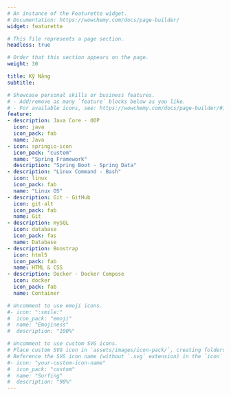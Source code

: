 ```yaml
---
# An instance of the Featurette widget.
# Documentation: https://wowchemy.com/docs/page-builder/
widget: featurette

# This file represents a page section.
headless: true

# Order that this section appears on the page.
weight: 30

title: Kỹ Năng
subtitle:

# Showcase personal skills or business features.
# - Add/remove as many `feature` blocks below as you like.
# - For available icons, see: https://wowchemy.com/docs/page-builder/#icons
feature:
- description: Java Core - OOP
  icon: java
  icon_pack: fab
  name: Java
- icon: springio-icon
  icon_pack: "custom"
  name: "Spring Framework"
  description: "Spring Boot - Spring Data"
- description: "Linux Command - Bash"
  icon: linux
  icon_pack: fab
  name: "Linux OS"
- description: Git - GitHub
  icon: git-alt
  icon_pack: fab
  name: Git
- description: mySQL
  icon: database
  icon_pack: fas
  name: Database
- description: Boostrap
  icon: html5
  icon_pack: fab
  name: HTML & CSS
- description: Docker - Docker Compose
  icon: docker
  icon_pack: fab
  name: Container

# Uncomment to use emoji icons.
#- icon: ":smile:"
#  icon_pack: "emoji"
#  name: "Emojiness"
#  description: "100%"  

# Uncomment to use custom SVG icons.
# Place custom SVG icon in `assets/images/icon-pack/`, creating folders if necessary.
# Reference the SVG icon name (without `.svg` extension) in the `icon` field.
#- icon: "your-custom-icon-name"
#  icon_pack: "custom"
#  name: "Surfing"
#  description: "90%"
---
```

